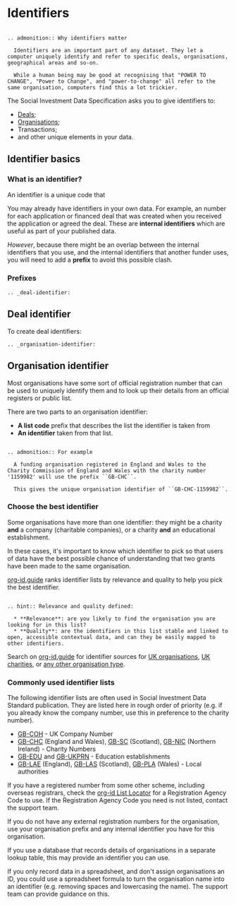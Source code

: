 # Identifiers

```eval_rst

.. admonition:: Why identifiers matter

  Identifiers are an important part of any dataset. They let a computer uniquely identify and refer to specific deals, organisations, geographical areas and so-on.

  While a human being may be good at recognising that "POWER TO CHANGE", "Power to Change", and "power-to-change" all refer to the same organisation, computers find this a lot trickier.

```

The Social Investment Data Specification asks you to give identifiers to:

* [Deals](deal-identifier);  
* [Organisations](organisation-identifier);  
* Transactions;  
* and other unique elements in your data.  

## Identifier basics
### What is an identifier?
An identifier is a unique code that

You may already have identifiers in your own data. For example, an number for each application or financed deal that was created when you received the application or agreed the deal. These are **internal identifiers** which are useful as part of your published data.

*However*, because there might be an overlap between the internal identifiers that you use, and the internal identifiers that another funder uses, you will need to add a **prefix** to avoid this possible clash.

### Prefixes


```eval_rst
.. _deal-identifier:
```
## Deal identifier
To create deal identifiers:


```eval_rst
.. _organisation-identifier:
```
## Organisation identifier
Most organisations have some sort of official registration number that can be used to uniquely identify them and to look up their details from an official registers or public list.

There are two parts to an organisation identifier:

* **A list code** prefix that describes the list the identifier is taken from
* **An identifier** taken from that list.

```eval_rst

.. admonition:: For example

  A funding organisation registered in England and Wales to the Charity Commission of England and Wales with the charity number '1159982' will use the prefix ``GB-CHC``.

  This gives the unique organisation identifier of ``GB-CHC-1159982``.

```

### Choose the best identifier

Some organisations have more than one identifier: they might be a charity **and** a company (charitable companies), or a charity **and** an educational establishment.

In these cases, it's important to know which identifier to pick so that users of data have the best possible chance of understanding that two grants have been made to the same organisation.

[org-id.guide](http://org-id.guide) ranks identifier lists by relevance and quality to help you pick the best identifier.

```eval_rst

.. hint:: Relevance and quality defined:

  * **Relevance**: are you likely to find the organisation you are looking for in this list?
  * **Quality**: are the identifiers in this list stable and linked to open, accessible contextual data, and can they be easily mapped to other identifiers.
```

Search on [org-id.guide](http://org-id.guide) for identifier sources for [UK organisations](http://org-id.guide/?structure=&coverage=GB&subnational=&sector=), [UK charities](http://org-id.guide/?structure=charity&coverage=GB&sector=), or [any other organisation type](http://org-id.guide/).

### Commonly used identifier lists

The following identifier lists are often used in Social Investment Data Standard publication. They are listed here in rough order of priority (e.g. if you already know the company number, use this in preference to the charity number).

* [GB-COH](http://org-id.guide/list/GB-COH) - UK Company Number
* [GB-CHC](http://org-id.guide/list/GB-CHC) (England and Wales), [GB-SC](http://org-id.guide/list/GB-SC) (Scotland), [GB-NIC](http://org-id.guide/list/GB-NIC) (Northern Ireland) - Charity Numbers
* [GB-EDU](http://org-id.guide/list/GB-EDU) and [GB-UKPRN](http://org-id.guide/list/GB-UKPRN) - Education establishments
* [GB-LAE](http://org-id.guide/list/GB-LAE) (England), [GB-LAS](http://org-id.guide/list/GB-LAS) (Scotland), [GB-PLA](http://org-id.guide/list/GB-PLA) (Wales)  - Local authorities

If you have a registered number from some other scheme, including overseas registrars, check the [org-id List Locator](http://org-id.guide/) for a Registration Agency Code to use. If the Registration Agency Code you need is not listed, contact the support team.

If you do not have any external registration numbers for the organisation, use your organisation prefix and any internal identifier you have for this organisation.

If you use a database that records details of organisations in a separate lookup table, this may provide an identifier you can use.

If you only record data in a spreadsheet, and don't assign organisations an ID, you could use a spreadsheet formula to turn the organisation name into an identifier (e.g. removing spaces and lowercasing the name). The support team can provide guidance on this.
